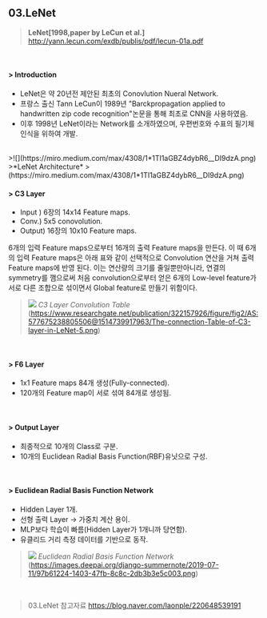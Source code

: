 ## 03.LeNet
>**LeNet[1998,paper by LeCun et al.]**
>http://yann.lecun.com/exdb/publis/pdf/lecun-01a.pdf
<br/>

#### > Introduction
- LeNet은 약 20년전 제안된 최초의 Conovlution Nueral Network.
- 프랑스 출신 Tann LeCun이 1989년 "Barckpropagation applied to handwritten zip code recognition"논문을 통해 최초로 CNN을 사용하였음.
- 이후 1998년 LeNet이라는 Network를 소개하였으며, 우편번호와 수표의 필기체 인식을 위하여 개발.
<br/>
>![](https://miro.medium.com/max/4308/1*1TI1aGBZ4dybR6__DI9dzA.png)
>*LeNet Architecture* 
>(https://miro.medium.com/max/4308/1*1TI1aGBZ4dybR6__DI9dzA.png)
<br/>

#### > C3 Layer
- Input ) 6장의 14x14 Feature maps.
- Conv.) 5x5 conovolution.
- Output) 16장의 10x10 Feature maps.

6개의 입력 Feature maps으로부터 16개의 출력 Feature maps을 만든다. 이 때 6개의 입력 Feature maps은 아래 표와 같이 선택적으로 Convolution 연산을 거쳐 출력 Feature maps에
 반영 된다.
 이는 연산량의 크기를 줄일뿐만아니라, 연결의 symmetry를 깸으로써 처음 convolution으로부터 얻은 6개의 Low-level feature가 서로 다른 조합으로 섞이면서 Global feature로 만들기 위함이다.
<br/>
>![](https://www.researchgate.net/publication/322157926/figure/fig2/AS:577675238805506@1514739917963/The-connection-Table-of-C3-layer-in-LeNet-5.png)
>*C3 Layer Convolution Table*
>(https://www.researchgate.net/publication/322157926/figure/fig2/AS:577675238805506@1514739917963/The-connection-Table-of-C3-layer-in-LeNet-5.png)
<br/>

#### > F6 Layer
- 1x1 Feature maps 84개 생성(Fully-connected).
- 120개의 Feature map이 서로 섞여 84개로 생성됨.
<br/>

#### > Output Layer
- 최종적으로 10개의 Class로 구분.
- 10개의 Euclidean Radial Basis Function(RBF)유닛으로 구성.
<br/>

#### > Euclidean Radial Basis Function Network
- Hidden Layer 1개.
- 선형 출력 Layer -> 가중치 계산 용이.
- MLP보다 학습이 빠름(Hidden Layer가 1개니까 당연함).
- 유클리드 거리 측정 데이터를 기반으로 동작.

>![](https://images.deepai.org/django-summernote/2019-07-11/97b61224-1403-47fb-8c8c-2db3b3e5c003.png)
>*Euclidean Radial Basis Function Network*
>(https://images.deepai.org/django-summernote/2019-07-11/97b61224-1403-47fb-8c8c-2db3b3e5c003.png)
<br/>


>03.LeNet 참고자료
>https://blog.naver.com/laonple/220648539191
